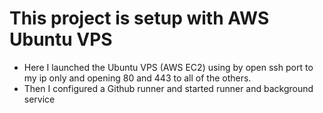 # This project is setup with  AWS Ubuntu VPS

- Here I launched the Ubuntu VPS (AWS EC2) using by open ssh port to my ip only and opening 80 and 443 to all of the others.
- Then I configured a Github runner and started runner and background service
```bash

```